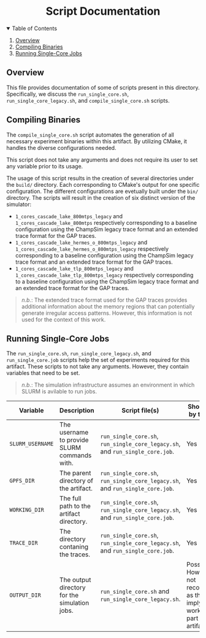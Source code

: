 <p align="center">
  <h1 align="center">Script Documentation
  </h1>
</p>

<details open="open">
  <summary>Table of Contents</summary>
  <ol>
    <li><a href="#overview">Overview</a></li>
    <li><a href="#compiling-binaries">Compiling Binaries</a></li>
    <li><a href="#running-single-core-jobs">Running Single-Core Jobs</a></li>
  </ol>
</details>

## Overview

This file provides documentation of some of scripts present in this directory. Specifically, we discuss the `run_single_core.sh`, `run_single_core_legacy.sh`, and `compile_single_core.sh` scripts.

## Compiling Binaries

The `compile_single_core.sh` script automates the generation of all necessary experiment binaries within this artifact. By utilizing CMake, it handles the diverse configurations needed.

This script does not take any arguments and does not require its user to set any variable prior to its usage.

The usage of this script results in the creation of several directories under the `build/` directory. Each corresponding to CMake's output for one specific configuration. The different configurations are evetually built under the `bin/` directory. The scripts will result in the creation of six distinct version of the simulator:

 - `1_cores_cascade_lake_800mtps_legacy` and `1_cores_cascade_lake_800mtps` respectively corresponding to a baseline configuration using the ChampSim legacy trace format and an extended trace format for the GAP traces.
 - `1_cores_cascade_lake_hermes_o_800mtps_legacy` and `1_cores_cascade_lake_hermes_o_800mtps_legacy` respectively corresponding to a baseline configuration using the ChampSim legacy trace format and an extended trace format for the GAP traces.
 - `1_cores_cascade_lake_tlp_800mtps_legacy` and `1_cores_cascade_lake_tlp_800mtps_legacy` respectively corresponding to a baseline configuration using the ChampSim legacy trace format and an extended trace format for the GAP traces.

> *n.b.*: The extended trace format used for the GAP traces provides additional information about the memory regions that can potentially generate irregular access patterns. However, this information is not used for the context of this work.

## Running Single-Core Jobs

The `run_single_core.sh`, `run_single_core_legacy.sh`, and `run_single_core.job` scripts help the set of experiments required for this artifact. These scripts to not take any arguments. However, they contain variables that need to be set.

> *n.b.*: The simulation infrastructure assumes an environment in which SLURM is avilable to run jobs.

| Variable | Description | Script file(s) | Shoud be set by the user? |
|----------|-------------|----------------|---------------------------|
| `SLURM_USERNAME` | The username to provide SLURM commands with. | `run_single_core.sh`, `run_single_core_legacy.sh`, and `run_single_core.job`. | Yes |
| `GPFS_DIR` | The parent directory of the artifact. | `run_single_core.sh`, `run_single_core_legacy.sh`, and `run_single_core.job`. | Yes |
| `WORKING_DIR` | The full path to the artifact directory. | `run_single_core.sh`, `run_single_core_legacy.sh`, and `run_single_core.job`. | Yes |
| `TRACE_DIR` | The directory contaning the traces. | `run_single_core.sh`, `run_single_core_legacy.sh`, and `run_single_core.job`. | Yes |
| `OUTPUT_DIR` | The output directory for the simulation jobs. | `run_single_core.sh` and `run_single_core_legacy.sh`. | Possible. However, it is not recommended as this would imply extra work in other part of the artifact. |